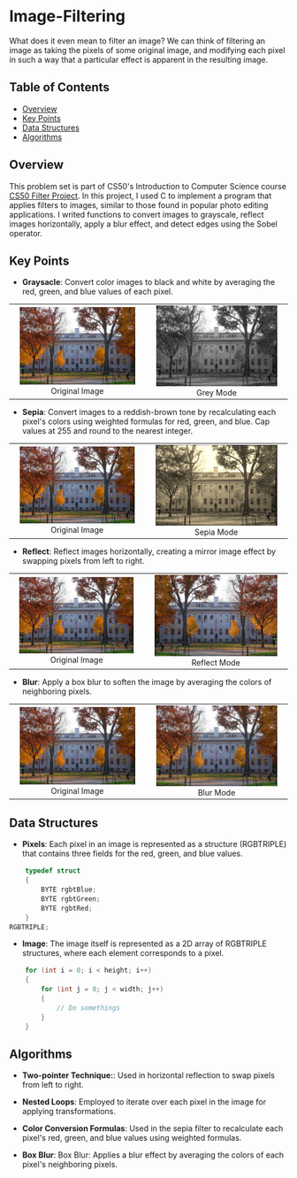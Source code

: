 # Image-Filtering
What does it even mean to filter an image? We can think of filtering an image as taking the pixels of some original image, and modifying each pixel in such a way that a particular effect is apparent in the resulting image.

## Table of Contents

- [Overview](#overview)
- [Key Points](#key-points)
- [Data Structures](#data-structures)
- [Algorithms](#algorithms)

## Overview
This problem set is part of CS50's Introduction to Computer Science course [CS50 Filter Project](https://cs50.harvard.edu/x/2025/psets/4/filter/less/). In this project, I used C to implement a program that applies filters to images, similar to those found in popular photo editing applications. I writed functions to convert images to grayscale, reflect images horizontally, apply a blur effect, and detect edges using the Sobel operator.



## Key Points
- **Graysacle**: Convert color images to black and white by averaging the red, green, and blue values of each pixel.

<table>
  <tr>
    <td align="center">
      <img src="https://github.com/miro789/Image-Filtering/blob/main/images/yard.bmp" alt="Origin Image" width="90%"/>
      <br/>
      <span>Original Image</span>
    </td>
    <td align="center">
      <img src="https://github.com/miro789/Image-Filtering/blob/main/outputs/grey.png" alt="Grey Image" width="90%"/>
      <br/>
      <span>Grey Mode</span>
    </td>
  </tr>
</table>

- **Sepia**: Convert images to a reddish-brown tone by recalculating each pixel's colors using weighted formulas for red, green, and blue. Cap values at 255 and round to the nearest integer.

<table>
  <tr>
    <td align="center">
      <img src="https://github.com/miro789/Image-Filtering/blob/main/images/yard.bmp" alt="Original Image" width="90%"/>
      <br/>
      <span>Original Image</span>
    </td>
    <td align="center">
      <img src="https://github.com/miro789/Image-Filtering/blob/main/outputs/sepia.png" alt="Sepia Image" width="90%"/>
      <br/>
      <span>Sepia Mode</span>
    </td>
  </tr>
</table>

- **Reflect**: Reflect images horizontally, creating a mirror image effect by swapping pixels from left to right.

<table>
  <tr>
    <td align="center">
      <img src="https://github.com/miro789/Image-Filtering/blob/main/images/yard.bmp" alt="Original Image" width="90%"/>
      <br/>
      <span>Original Image</span>
    </td>
    <td align="center">
      <img src="https://github.com/miro789/Image-Filtering/blob/main/outputs/reflect.png" alt="Reflect Image" width="90%"/>
        <br />
        <span>Reflect Mode</span>
    </td>
  </tr>
</table>

- **Blur**: Apply a box blur to soften the image by averaging the colors of neighboring pixels.

<table>
  <tr>
    <td align="center">
      <img src="https://github.com/miro789/Image-Filtering/blob/main/images/yard.bmp" alt="Original Image" width="90%"/>
      <br/>
      <span>Original Image</span>
    </td>
    <td align="center">
      <img src="https://github.com/miro789/Image-Filtering/blob/main/outputs/blur.png" alt="Blur Image" width="90%"/>
        <br />
        <span>Blur Mode</span>
  </tr>
</table>


## Data Structures

- **Pixels**: Each pixel in an image is represented as a structure (RGBTRIPLE) that contains three fields for the red, green, and blue values.

```C
    typedef struct
    {
        BYTE rgbtBlue;
        BYTE rgbtGreen;
        BYTE rgbtRed;
    }
RGBTRIPLE;
```

- **Image**: The image itself is represented as a 2D array of RGBTRIPLE structures, where each element corresponds to a pixel.
```C
    for (int i = 0; i < height; i++)
    {
        for (int j = 0; j < width; j++)
        {
            // Do somethings
        }
    }
```

## Algorithms

- **Two-pointer Technique:**: Used in horizontal reflection to swap pixels from left to right.

- **Nested Loops**: Employed to iterate over each pixel in the image for applying transformations.

- **Color Conversion Formulas**: Used in the sepia filter to recalculate each pixel's red, green, and blue values using weighted 
formulas.

- **Box Blur**: Box Blur: Applies a blur effect by averaging the colors of each pixel's neighboring pixels.
